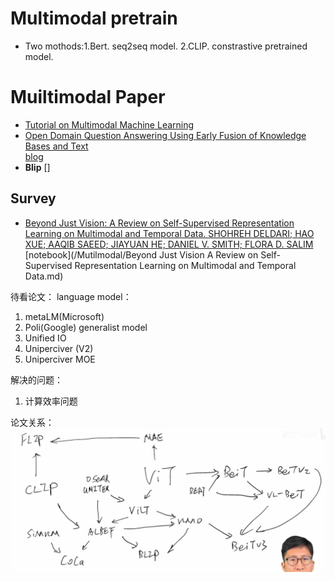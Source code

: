 # Multimodal pretrain
- Two mothods:1.Bert. seq2seq model. 2.CLIP. constrastive pretrained model.

# Muiltimodal Paper
- [Tutorial on Multimodal Machine Learning](https://www.cs.cmu.edu/~morency/MMML-Tutorial-ACL2017.pdf)
- [Open Domain Question Answering Using Early Fusion of Knowledge Bases and Text](https://arxiv.org/pdf/1809.00782.pdf)   
[blog](/Mutilmodal/Open%20Domain%20Question%20Answering%20Using%20Early%20Fusion%20of%20Knowledge%20Bases%20and%20Text.md)
- **Blip** []

## Survey
- [Beyond Just Vision: A Review on Self-Supervised Representation Learning on Multimodal and Temporal Data. SHOHREH DELDARI; HAO XUE; AAQIB SAEED; JIAYUAN HE; DANIEL V. SMITH; FLORA D. SALIM](https://arxiv.org/pdf/2206.02353v2.pdf)
[notebook](/Mutilmodal/Beyond Just Vision A Review on Self-Supervised Representation Learning on Multimodal and Temporal Data.md)


待看论文：
language model：
1. metaLM(Microsoft)
2. Poli(Google)
generalist model
1. Unified IO
2. Uniperciver (V2)
3. Uniperciver MOE

解决的问题：
1. 计算效率问题


论文关系：
![paper relation](/asset/多模态.png)
